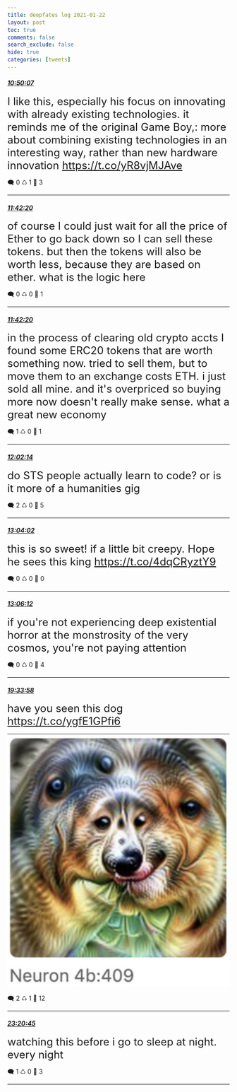 ```yaml
---
title: deepfates log 2021-01-22
layout: post
toc: true
comments: false
search_exclude: false
hide: true
categories: [tweets]
---
```



#### <a href = "https://twitter.com/deepfates/status/1352674922594672641">*10:50:07*</a>

<font size="5">I like this, especially his focus on innovating with already existing technologies. it reminds me of the original Game Boy,: more about combining existing technologies in an interesting way, rather than new hardware innovation   https://t.co/yR8vjMJAve</font>



🗨️ 0 ♺ 1 🤍  3   

---
    
#### <a href = "https://twitter.com/deepfates/status/1352688062782967809">*11:42:20*</a>

<font size="5">of course I could just wait for all the price of Ether to go back down so I can sell these tokens. but then the tokens will also be worth less, because they are based on ether. what is the logic here</font>



🗨️ 0 ♺ 0 🤍  1   

---
    
#### <a href = "https://twitter.com/deepfates/status/1352688061893718016">*11:42:20*</a>

<font size="5">in the process of clearing old crypto accts I found some ERC20 tokens that are worth something now.  tried to sell them, but to move them to an exchange costs ETH. i just sold all mine. and it's overpriced so buying more now doesn't really make sense.   what a great new economy</font>



🗨️ 1 ♺ 0 🤍  1   

---
    
#### <a href = "https://twitter.com/deepfates/status/1352693069393481728">*12:02:14*</a>

<font size="5">do STS people actually learn to code? or is it more of a humanities gig</font>



🗨️ 2 ♺ 0 🤍  5   

---
    
#### <a href = "https://twitter.com/deepfates/status/1352708622006980608">*13:04:02*</a>

<font size="5">this is so sweet! if a little bit creepy. Hope he sees this king   https://t.co/4dqCRyztY9</font>



🗨️ 0 ♺ 0 🤍  0   

---
    
#### <a href = "https://twitter.com/deepfates/status/1352709170127101954">*13:06:12*</a>

<font size="5">if you're not experiencing deep existential horror at the monstrosity of the very cosmos, you're not paying attention</font>



🗨️ 0 ♺ 0 🤍  4   

---
    
#### <a href = "https://twitter.com/deepfates/status/1352806752010420225">*19:33:58*</a>

<font size="5">have you seen this dog  https://t.co/ygfE1GPfi6</font>

![image from twitter](/images/from_twitter/EsYikTgVEAEzLiO.jpg)


🗨️ 2 ♺ 1 🤍  12   

---
    
#### <a href = "https://twitter.com/deepfates/status/1352863826559918081">*23:20:45*</a>

<font size="5">watching this before i go to sleep at night. every night</font>



🗨️ 1 ♺ 0 🤍  3   

---
    
            

